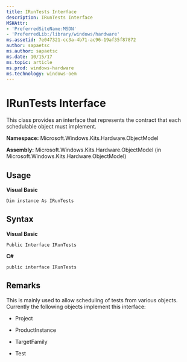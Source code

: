 ```yaml
---
title: IRunTests Interface
description: IRunTests Interface
MSHAttr:
- 'PreferredSiteName:MSDN'
- 'PreferredLib:/library/windows/hardware'
ms.assetid: 7e047321-cc3a-4b71-ac96-19af35f87872
author: sapaetsc
ms.author: sapaetsc
ms.date: 10/15/17
ms.topic: article
ms.prod: windows-hardware
ms.technology: windows-oem
---
```


# IRunTests Interface


This class provides an interface that represents the contract that each schedulable object must implement.

**Namespace:** Microsoft.Windows.Kits.Hardware.ObjectModel

**Assembly:** Microsoft.Windows.Kits.Hardware.ObjectModel (in Microsoft.Windows.Kits.Hardware.ObjectModel)

## <span id="Usage"></span><span id="usage"></span><span id="USAGE"></span>Usage


**Visual Basic**

`Dim instance As IRunTests`

## <span id="Syntax"></span><span id="syntax"></span><span id="SYNTAX"></span>Syntax


**Visual Basic**

`Public Interface IRunTests`

**C#**

`public interface IRunTests`

## <span id="Remarks"></span><span id="remarks"></span><span id="REMARKS"></span>Remarks


This is mainly used to allow scheduling of tests from various objects. Currently the following objects implement this interface:

-   Project

-   ProductInstance

-   TargetFamily

-   Test

 

 






